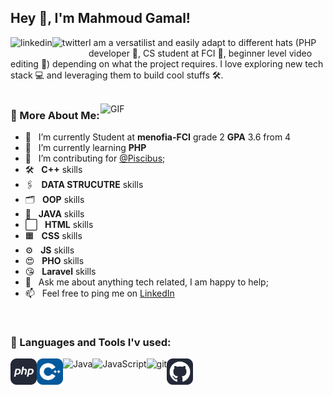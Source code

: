 ## Hey 👋, I'm Mahmoud Gamal!

<a href='https://www.linkedin.com/in/mahmoud-gamal-98a7b41b1/'><img align='left' alt="linkedin" src="https://raw.githubusercontent.com/rahul-jha98/rahul-jha98/561d474902b59c7429ec22bb73e225696c27b202/assets/linkedin.svg" height='18px'/></a>
<a href='https://twitter.com/Mahmoud38924319'><img align='left' alt="twitter" src="https://raw.githubusercontent.com/rahul-jha98/rahul-jha98/561d474902b59c7429ec22bb73e225696c27b202/assets/twitter.svg" height='18px'/></a>


I am a versatilist and easily adapt to different hats (PHP developer 🦣, CS student at FCI 🏫, beginner level video editing 🎨) depending on what the project requires. I love exploring new tech stack 💻 and leveraging them to build cool stuffs 🛠️. 
<br/>
<br/>

<img align="right" alt="GIF" src="https://raw.githubusercontent.com/rahul-jha98/rahul-jha98/main/techstack.gif" width="360px"/>
  
### 🧐 More About Me:

- 📜 &nbsp; I’m currently Student at **menofia-FCI** grade 2 **GPA** 3.6 from 4
- 🤝 &nbsp; I’m currently learning **PHP**
- 💼 &nbsp; I’m contributing for [@Piscibus](https://github.com/piscibus);  
- 🛠️ &nbsp; **C++** skills 
- 🖇️ &nbsp; **DATA STRUCUTRE** skills
- 🗂️ &nbsp; **OOP** skills
- 🎲 &nbsp; **JAVA** skills
- ⬜ &nbsp; **HTML** skills
- 🟧 &nbsp; **CSS** skills
- ⚙️ &nbsp; **JS** skills
- 😍 &nbsp; **PHO** skills
- 😘 &nbsp; **Laravel** skills
- 💬 &nbsp; Ask me about anything tech related, I am happy to help;
- 📫 &nbsp; Feel free to ping me on [LinkedIn](https://www.linkedin.com/in/mahmoud-gamal-98a7b41b1/)


<br>

### 🔨 Languages and Tools I'v used:
<a href="https://www.php.net/manual/en/index.php" target="_blank"> <img align="left" src="https://github.com/tandpfun/skill-icons/blob/main/icons/PHP-Dark.svg" alt="php" height="42px"/> </a> 
<a href="https://cplusplus.com/doc/" target="_blank"> <img align="left" src="https://github.com/tandpfun/skill-icons/blob/main/icons/CPP.svg" alt="tensorflow" height="42px"/> </a> 
<a href="https://www.java.com" target="_blank"><img align="left" alt="Java" height ="42px" src="https://raw.githubusercontent.com/rahul-jha98/github_readme_icons/main/language_and_tools/square/java/java.svg"></a>
<a href="https://developer.mozilla.org/en-US/docs/Web/JavaScript" target="_blank"> <img align="left" alt="JavaScript" height ="42px"  src="https://raw.githubusercontent.com/rahul-jha98/github_readme_icons/main/language_and_tools/square/javascript/javascript.svg"> </a>
<a href="https://git-scm.com/" target="_blank"> <img src="https://raw.githubusercontent.com/rahul-jha98/github_readme_icons/main/language_and_tools/square/git-scm/git-scm.svg" align="left" alt="git" height='42px'/> </a>
<a href="https://github.com/" target="_blank"> <img src="https://github.com/tandpfun/skill-icons/blob/main/icons/Github-Dark.svg" align="left" alt="git" height='42px'/> </a>
<br>



